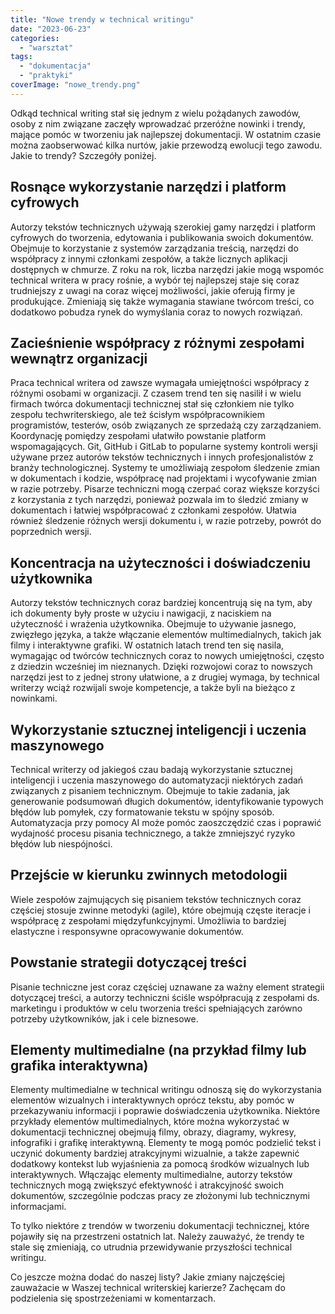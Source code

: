 ```yaml
---
title: "Nowe trendy w technical writingu"
date: "2023-06-23"
categories: 
  - "warsztat"
tags: 
  - "dokumentacja"
  - "praktyki"
coverImage: "nowe_trendy.png"
---
```


Odkąd technical writing stał się jednym z wielu pożądanych zawodów, osoby z nim związane zaczęły wprowadzać przeróżne nowinki i trendy, mające pomóc w tworzeniu jak najlepszej dokumentacji. W ostatnim czasie można zaobserwować kilka nurtów, jakie przewodzą ewolucji tego zawodu. Jakie to trendy? Szczegóły poniżej.

## Rosnące wykorzystanie narzędzi i platform cyfrowych

Autorzy tekstów technicznych używają szerokiej gamy narzędzi i platform cyfrowych do tworzenia, edytowania i publikowania swoich dokumentów. Obejmuje to korzystanie z systemów zarządzania treścią, narzędzi do współpracy z innymi członkami zespołów, a także licznych aplikacji dostępnych w chmurze. Z roku na rok, liczba narzędzi jakie mogą wspomóc technical writera w pracy rośnie, a wybór tej najlepszej staje się coraz trudniejszy z uwagi na coraz więcej możliwości, jakie oferują firmy je produkujące. Zmieniają się także wymagania stawiane twórcom treści, co dodatkowo pobudza rynek do wymyślania coraz to nowych rozwiązań. 

## Zacieśnienie współpracy z różnymi zespołami wewnątrz organizacji

Praca technical writera od zawsze wymagała umiejętności współpracy z różnymi osobami w organizacji. Z czasem trend ten się nasilił i w wielu firmach twórca dokumentacji technicznej stał się członkiem nie tylko zespołu techwriterskiego, ale też ścisłym współpracownikiem programistów, testerów, osób związanych ze sprzedażą czy zarządzaniem. Koordynację pomiędzy zespołami ułatwiło powstanie platform wspomagających. Git, GitHub i GitLab to popularne systemy kontroli wersji używane przez autorów tekstów technicznych i innych profesjonalistów z branży technologicznej. Systemy te umożliwiają zespołom śledzenie zmian w dokumentach i kodzie, współpracę nad projektami i wycofywanie zmian w razie potrzeby. Pisarze techniczni mogą czerpać coraz większe korzyści z korzystania z tych narzędzi, ponieważ pozwala im to śledzić zmiany w dokumentach i łatwiej współpracować z członkami zespołów. Ułatwia również śledzenie różnych wersji dokumentu i, w razie potrzeby, powrót do poprzednich wersji. 

## Koncentracja na użyteczności i doświadczeniu użytkownika

Autorzy tekstów technicznych coraz bardziej koncentrują się na tym, aby ich dokumenty były proste w użyciu i nawigacji, z naciskiem na użyteczność i wrażenia użytkownika. Obejmuje to używanie jasnego, zwięzłego języka, a także włączanie elementów multimedialnych, takich jak filmy i interaktywne grafiki. W ostatnich latach trend ten się nasila, wymagając od twórców technicznych coraz to nowych umiejętności, często z dziedzin wcześniej im nieznanych. Dzięki rozwojowi coraz to nowszych narzędzi jest to z jednej strony ułatwione, a z drugiej wymaga, by technical writerzy wciąż rozwijali swoje kompetencje, a także byli na bieżąco z nowinkami.

## Wykorzystanie sztucznej inteligencji i uczenia maszynowego

Technical writerzy od jakiegoś czau badają wykorzystanie sztucznej inteligencji i uczenia maszynowego do automatyzacji niektórych zadań związanych z pisaniem technicznym. Obejmuje to takie zadania, jak generowanie podsumowań długich dokumentów, identyfikowanie typowych błędów lub pomyłek, czy formatowanie tekstu w spójny sposób. Automatyzacja przy pomocy AI może pomóc zaoszczędzić czas i poprawić wydajność procesu pisania technicznego, a także zmniejszyć ryzyko błędów lub niespójności.

## Przejście w kierunku zwinnych metodologii

Wiele zespołów zajmujących się pisaniem tekstów technicznych coraz częściej stosuje zwinne metodyki (agile), które obejmują częste iteracje i współpracę z zespołami międzyfunkcyjnymi. Umożliwia to bardziej elastyczne i responsywne opracowywanie dokumentów.

## Powstanie strategii dotyczącej treści

Pisanie techniczne jest coraz częściej uznawane za ważny element strategii dotyczącej treści, a autorzy techniczni ściśle współpracują z zespołami ds. marketingu i produktów w celu tworzenia treści spełniających zarówno potrzeby użytkowników, jak i cele biznesowe.

## Elementy multimedialne (na przykład filmy lub grafika interaktywna)

Elementy multimedialne w technical writingu odnoszą się do wykorzystania elementów wizualnych i interaktywnych oprócz tekstu, aby pomóc w przekazywaniu informacji i poprawie doświadczenia użytkownika. Niektóre przykłady elementów multimedialnych, które można wykorzystać w dokumentacji technicznej obejmują filmy, obrazy, diagramy, wykresy, infografiki i grafikę interaktywną. Elementy te mogą pomóc podzielić tekst i uczynić dokumenty bardziej atrakcyjnymi wizualnie, a także zapewnić dodatkowy kontekst lub wyjaśnienia za pomocą środków wizualnych lub interaktywnych. Włączając elementy multimedialne, autorzy tekstów technicznych mogą zwiększyć efektywność i atrakcyjność swoich dokumentów, szczególnie podczas pracy ze złożonymi lub technicznymi informacjami.

To tylko niektóre z trendów w tworzeniu dokumentacji technicznej, które pojawiły się na przestrzeni ostatnich lat. Należy zauważyć, że trendy te stale się zmieniają, co utrudnia przewidywanie przyszłości technical writingu.

Co jeszcze można dodać do naszej listy? Jakie zmiany najczęściej zauważacie w Waszej technical writerskiej karierze? Zachęcam do podzielenia się spostrzeżeniami w komentarzach.
